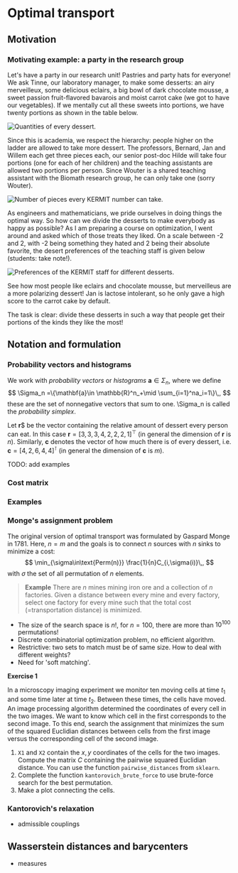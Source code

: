 # Optimal transport

## Motivation

### Motivating example: a party in the research group

Let's have a party in our research unit! Pastries and party hats for everyone! We ask Tinne, our laboratory manager, to make some desserts: an airy merveilleux, some delicious eclairs, a big bowl of dark chocolate mousse, a sweet passion fruit-flavored bavarois and moist carrot cake (we got to have our vegetables). If we mentally cut all these sweets into portions, we have twenty portions as shown in the table below.

![Quantities of every dessert.](../images/2017_optimal_transport/desserts.png)

Since this is academia, we respect the hierarchy: people higher on the ladder are allowed to take more dessert. The professors, Bernard, Jan and Willem each get three pieces each, our senior post-doc Hilde will take four portions (one for each of her children) and the teaching assistants are allowed two portions per person. Since Wouter is a shared teaching assistant with the Biomath research group, he can only take one (sorry Wouter).

![Number of pieces every KERMIT number can take.](../images/2017_optimal_transport/staff.png)

As engineers and mathematicians, we pride ourselves in doing things the optimal way. So how can we divide the desserts to make everybody as happy as possible? As I am preparing a course on optimization, I went around and asked which of those treats they liked. On a scale between -2 and 2, with -2 being something they hated and 2 being their absolute favorite, the desert preferences of the teaching staff is given below (students: take note!).

![Preferences of the KERMIT staff for different desserts. ](../images/2017_optimal_transport/preferences.png)

See how most people like eclairs and chocolate mousse, but merveilleus are a more polarizing dessert! Jan is lactose intolerant, so he only gave a high score to the carrot cake by default.

The task is clear: divide these desserts in such a way that people get their portions of the kinds they like the most!

## Notation and formulation


### Probability vectors and histograms

We work with *probability vectors* or *histograms* $\mathbf{a}\in\Sigma_n$, where we define
$$
\Sigma_n =\{\mathbf{a}\in \mathbb{R}^n_+\mid \sum_{i=1}^na_i=1\}\,,
$$
these are the set of nonnegative vectors that sum to one. \Sigma_n is called the *probability simplex*.

Let $\mathbf{r}$$ be the vector containing the relative amount of dessert every person can eat. In this case $\mathbf{r} = [3,3,3,4,2,2,2,1]^\top$ (in general the dimension of $\mathbf{r}$ is $n$). Similarly, $\mathbf{c}$ denotes the vector of how much there is of every dessert, i.e. $\mathbf{c}=[4, 2, 6, 4, 4]^\intercal$ (in general the dimension of $\mathbf{c}$ is $m$).

TODO: add examples

### Cost matrix

### Examples

### Monge's assignment problem

The original version of optimal transport was formulated by Gaspard Monge in 1781. Here, $n=m$ and the goals is to connect $n$ sources with $n$ sinks to minimize a cost:
$$
\min_{\sigma\in\text{Perm(n)}} \frac{1}{n}C_{i,\sigma(i)}\,,
$$
with $\sigma$ the set of all permutation of $n$ elements.

> **Example** There are $n$ mines mining iron ore and a collection of $n$ factories. Given a distance between every mine and every factory, select one factory for every mine such that the total cost (=transportation distance) is minimized.

- The size of the search space is $n!$, for $n=100$, there are more than $10^{100}$ permutations!
- Discrete combinatorial optimization problem, no efficient algorithm.
- Restrictive: two sets to match must be of same size. How to deal with different weights?
- Need for 'soft matching'.

**Exercise 1**

In a microscopy imaging experiment we monitor ten moving cells at time $t_1$ and some time later at time $t_2$. Between these times, the cells have moved. An image processing algorithm determined the coordinates of every cell in the two images. We want to know which cell in the first corresponds to the second image. To this end, search the assignment that minimizes the sum of the squared Euclidian distances between cells from the first image versus the corresponding cell of the second image.

1. `X1` and `X2` contain the $x,y$ coordinates of the cells for the two images. Compute the matrix $C$ containing the pairwise squared Euclidian distance. You can use the function `pairwise_distances` from `sklearn`.
2. Complete the function `kantorovich_brute_force` to use brute-force search for the best permutation.
3. Make a plot connecting the cells.

### Kantorovich's relaxation

- admissible couplings

## Wasserstein distances and barycenters

- measures
